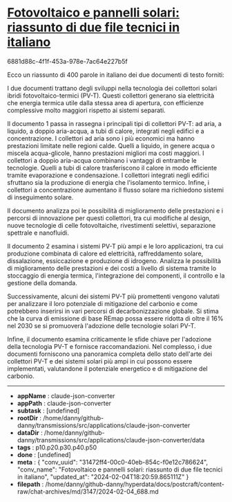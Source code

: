 # [Fotovoltaico e pannelli solari: riassunto di due file tecnici in italiano](https://claude.ai/chat/31472ff4-00c0-40eb-854c-f0e12c786624)

6881d88c-4f1f-453a-978e-7ac64e227b5f

 Ecco un riassunto di 400 parole in italiano dei due documenti di testo forniti:

I due documenti trattano degli sviluppi nella tecnologia dei collettori solari ibridi fotovoltaico-termici (PV-T). Questi collettori generano sia elettricità che energia termica utile dalla stessa area di apertura, con efficienze complessive molto maggiori rispetto ai sistemi separati. 

Il documento 1 passa in rassegna i principali tipi di collettori PV-T: ad aria, a liquido, a doppio aria-acqua, a tubi di calore, integrati negli edifici e a concentrazione. I collettori ad aria sono i più economici ma hanno prestazioni limitate nelle regioni calde. Quelli a liquido, in genere acqua o miscela acqua-glicole, hanno prestazioni migliori ma costi maggiori. I collettori a doppio aria-acqua combinano i vantaggi di entrambe le tecnologie. Quelli a tubi di calore trasferiscono il calore in modo efficiente tramite evaporazione e condensazione. I collettori integrati negli edifici sfruttano sia la produzione di energia che l'isolamento termico. Infine, i collettori a concentrazione aumentano il flusso solare ma richiedono sistemi di inseguimento solare.

Il documento analizza poi le possibilità di miglioramento delle prestazioni e i percorsi di innovazione per questi collettori, tra cui modifiche al design, nuove tecnologie di celle fotovoltaiche, rivestimenti selettivi, separazione spettrale e nanofluidi. 

Il documento 2 esamina i sistemi PV-T più ampi e le loro applicazioni, tra cui produzione combinata di calore ed elettricità, raffreddamento solare, dissalazione, essiccazione e produzione di idrogeno. Analizza le possibilità di miglioramento delle prestazioni e dei costi a livello di sistema tramite lo stoccaggio di energia termica, l'integrazione dei componenti, il controllo e la gestione della domanda. 

Successivamente, alcuni dei sistemi PV-T più promettenti vengono valutati per analizzare il loro potenziale di mitigazione del carbonio e come potrebbero inserirsi in vari percorsi di decarbonizzazione globale. Si stima che la curva di emissione di base REmap possa essere ridotta di oltre il 16% nel 2030 se si promuoverà l'adozione delle tecnologie solari PV-T.

Infine, il documento esamina criticamente le sfide chiave per l'adozione della tecnologia PV-T e fornisce raccomandazioni. Nel complesso, i due documenti forniscono una panoramica completa dello stato dell'arte dei collettori PV-T e dei sistemi solari più ampi in cui possono essere implementati, valutandone il potenziale energetico e di mitigazione del carbonio.

---

* **appName** : claude-json-converter
* **appPath** : claude-json-converter
* **subtask** : [undefined]
* **rootDir** : /home/danny/github-danny/transmissions/src/applications/claude-json-converter
* **dataDir** : /home/danny/github-danny/transmissions/src/applications/claude-json-converter/data
* **tags** : p10.p20.p30.p40.p50
* **done** : [undefined]
* **meta** : {
  "conv_uuid": "31472ff4-00c0-40eb-854c-f0e12c786624",
  "conv_name": "Fotovoltaico e pannelli solari: riassunto di due file tecnici in italiano",
  "updated_at": "2024-02-04T18:20:59.865111Z"
}
* **filepath** : /home/danny/github-danny/hyperdata/docs/postcraft/content-raw/chat-archives/md/3147/2024-02-04_688.md